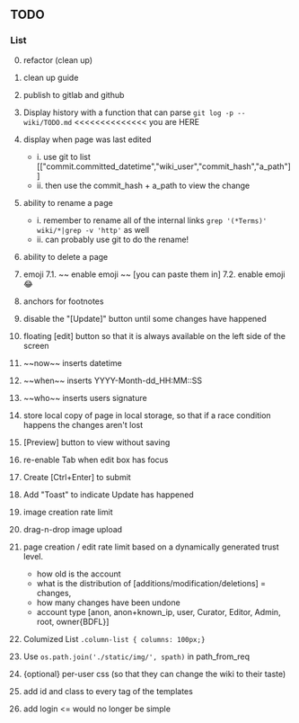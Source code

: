 ## TODO

### List

0. refactor (clean up)
1. clean up guide   
2. publish to gitlab and github

3. Display history with a function that can parse `git log -p -- wiki/TODO.md` &lt;&lt;&lt;&lt;&lt;&lt;&lt;&lt;&lt;&lt;&lt;&lt;&lt;&lt; you are HERE 
4. display when page was last edited
     - i. use git to list [["commit.committed_datetime","wiki_user","commit_hash","a_path"]]
     -  ii. then use the commit_hash + a_path to view the change
5. ability to rename a page
    - i. remember to rename all of the internal links `grep '(*Terms)' wiki/*|grep -v 'http'` as well
    - ii. can probably use git to do the rename! 
6. ability to delete a page
7. emoji
7.1. ~~ enable emoji ~~ [you can paste them in] 
7.2. enable emoji :joy:
8. anchors for footnotes
9. disable the "[Update]" button until some changes have happened
10. floating [edit] button so that it is always available on the left side of the screen
11. ~\~now~\~ inserts datetime
12. ~\~when~\~ inserts YYYY-Month-dd_HH:MM::SS
13. ~\~who~\~ inserts users signature
15. store local copy of page in local storage, so that if a race condition happens the changes aren't lost
16. [Preview] button to view without saving
18. re-enable Tab when edit box has focus
19. Create [Ctrl+Enter] to submit
20. Add "Toast" to indicate Update has happened
21. image creation rate limit   
22. drag-n-drop image upload   
23. page creation /  edit rate limit based on a dynamically generated trust level.
     - how old is the account
     - what is the distribution of [additions/modification/deletions] = changes, 
     - how many changes have been undone
     - account type [anon, anon+known_ip, user, Curator, Editor, Admin, root, owner{BDFL}]
25. Columized List `.column-list { columns: 100px;}` 
27. Use `os.path.join('./static/img/', spath)` in path_from_req 
28. {optional} per-user css (so that they can change the wiki to their taste)   
29. add id and class to every tag of the templates
30. add login &lt;= would no longer be simple
